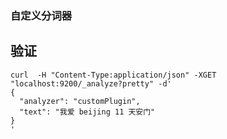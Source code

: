 ### 自定义分词器



## 验证

```
curl  -H "Content-Type:application/json" -XGET "localhost:9200/_analyze?pretty" -d'
{
  "analyzer": "customPlugin",
  "text": "我爱 beijing 11 天安门"
}
'
```